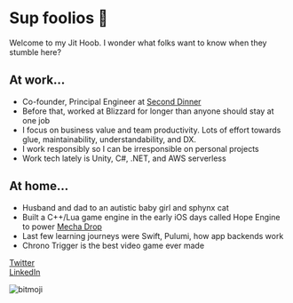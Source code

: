 # Sup foolios 👋

Welcome to my Jit Hoob. I wonder what folks want to know when they stumble here?

## At work...
* Co-founder, Principal Engineer at [Second Dinner](https://seconddinner.com/)
* Before that, worked at Blizzard for longer than anyone should stay at one job
* I focus on business value and team productivity. Lots of effort towards glue, maintainability, understandability, and DX.
* I work responsibly so I can be irresponsible on personal projects
* Work tech lately is Unity, C#, .NET, and AWS serverless

## At home...
* Husband and dad to an autistic baby girl and sphynx cat
* Built a C++/Lua game engine in the early iOS days called Hope Engine to power [Mecha Drop](https://apps.apple.com/us/app/mecha-drop/id415230800)
* Last few learning journeys were Swift, Pulumi, how app backends work
* Chrono Trigger is the best video game ever made

[Twitter](https://twitter.com/mfschweitzer)\
[LinkedIn](https://www.linkedin.com/in/mfschweitzer)

![bitmoji](https://sdk.bitmoji.com/render/panel/0465c53a-92cd-40a9-b676-4bad8faccbca-276dc6a6-a25e-4dfd-8f98-a50a2566e48d-v1.png?transparent=1&palette=1)

